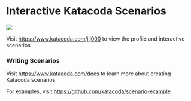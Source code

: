 # Interactive Katacoda Scenarios

[![](http://shields.katacoda.com/katacoda/jij000/count.svg)](https://www.katacoda.com/jij000 "Get your profile on Katacoda.com")

Visit https://www.katacoda.com/jij000 to view the profile and interactive scenarios

### Writing Scenarios
Visit https://www.katacoda.com/docs to learn more about creating Katacoda scenarios

For examples, visit https://github.com/katacoda/scenario-example
